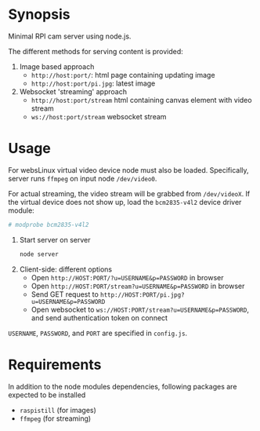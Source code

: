 # Synopsis

Minimal RPI cam server using node.js.

The different methods for serving content is provided:

1. Image based approach
   - `http://host:port/`: html page containing updating image
   - `http://host:port/pi.jpg`: latest image
2. Websocket 'streaming' approach
   - `http://host:port/stream` html containing canvas element with video stream
   - `ws://host:port/stream` websocket stream

# Usage

For websLinux virtual video device node must also be
loaded. Specifically, server runs `ffmpeg` on input node
`/dev/video0`.

For actual streaming, the video stream will be grabbed from
`/dev/videoX`. If the virtual device does not show up, load the
`bcm2835-v4l2` device driver module:

```bash
# modprobe bcm2835-v4l2
```

1. Start server on server
   ```bash
   node server
   ```
2. Client-side: different options
   - Open `http://HOST:PORT/?u=USERNAME&p=PASSWORD` in browser
   - Open `http://HOST:PORT/stream?u=USERNAME&p=PASSWORD` in browser
   - Send GET request to `http://HOST:PORT/pi.jpg?u=USERNAME&p=PASSWORD`
   - Open websocket to `ws://HOST:PORT/stream?u=USERNAME&p=PASSWORD`,
     and send authentication token on connect

`USERNAME`, `PASSWORD`, and `PORT` are specified in `config.js`.

# Requirements

In addition to the node modules dependencies, following packages are
expected to be installed

- `raspistill` (for images)
- `ffmpeg` (for streaming)
